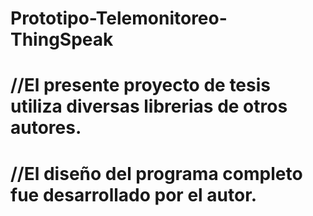 # Prototipo-Telemonitoreo-ThingSpeak

# //El presente proyecto de tesis utiliza diversas librerias de otros autores.
# //El diseño del programa completo fue desarrollado por el autor.
